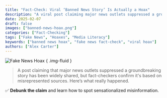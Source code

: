 ```yaml
---
title: "Fact-Check: Viral ‘Banned News Story’ Is Actually a Hoax"
description: "A viral post claiming major news outlets suppressed a groundbreaking story turns out to be a hoax."
date: 2025-02-07
draft: false
images: ["banned-news-hoax.png"]
categories: ["Fact-Checking"]
tags: ["Fake News", "Hoaxes", "Media Literacy"]
keywords: ["banned news hoax", "fake news fact-check", "viral hoax"]
authors: ["Alex Carter"]
---
```


![Fake News Hoax](banned-news-hoax.png)
{ .img-fluid }

> A post claiming that major news outlets suppressed a groundbreaking story has been widely shared, but fact-checkers confirm it's based on misrepresented sources. Here’s what really happened.

✅ **Debunk the claim** and learn how to spot sensationalized misinformation.
